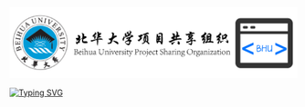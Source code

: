 <p align="center"><img src="../image/logo.png"></p>
  
 <a href="https://git.io/typing-svg"><img src="https://readme-typing-svg.herokuapp.com?size=30&color=4D5C8B&center=true&vCenter=true&width=1200&height=120&lines=Welcome+to+Beihua+University+Project+Sharing+Organization!" alt="Typing SVG" /></a>
